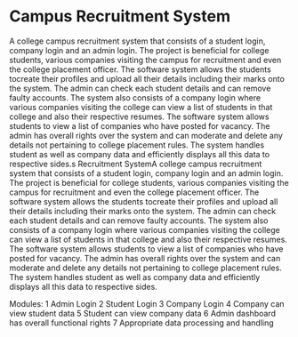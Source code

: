 # Campus Recruitment System

A college campus recruitment system that consists of a student login, company login and an admin login. The project is beneficial for college students, various companies visiting the campus for recruitment and even the college placement officer. The software system allows the students tocreate their profiles and upload all their details including their marks onto the system. The admin can check each student details and can remove faulty accounts. The system also consists of a company login where various companies visiting the college can view a list of students in that college and also their respective resumes. The software system allows students to view a list of companies who have posted for vacancy. The admin has overall rights over the system and can moderate and delete any details not pertaining to college placement rules. The system handles student as well as company data and efficiently displays all this data to respective sides.s Recruitment SystemA college campus recruitment system that consists of a student login, company login and an admin login. The project is beneficial for college students, various companies visiting the campus for recruitment and even the college placement officer. The software system allows the students tocreate their profiles and upload all their details including their marks onto the system. The admin can check each student details and can remove faulty accounts. The system also consists of a company login where various companies visiting the college can view a list of students in that college and also their respective resumes. The software system allows students to view a list of companies who have posted for vacancy. The admin has overall rights over the system and can moderate and delete any details not pertaining to college placement rules. The system handles student as well as company data and efficiently displays all this data to respective sides.

Modules:
1 Admin Login 
2 Student Login 
3 Company Login 
4 Company can view student data 
5 Student can view company data 
6 Admin dashboard has overall functional rights 
7 Appropriate data processing and handling


